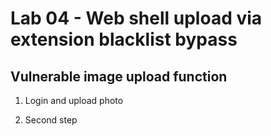 # Lab 04 - Web shell upload via extension blacklist bypass

## Vulnerable image upload function

1. Login and upload photo

2. Second step

